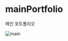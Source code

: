 # mainPortfolio
메인 포트폴리오

![main](https://user-images.githubusercontent.com/51771487/149713576-00be2a55-f886-46a9-8c49-fe01f5287c82.png)
